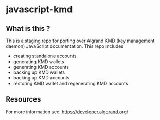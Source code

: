 # javascript-kmd
## What is this ?
This is a staging repo for porting over Algrand KMD (key management daemon) JavaScript documentation.
This repo includes
- creating standalone accounts
- generating KMD wallets
- generating KMD accounts
- backing up KMD wallets
- backing up KMD accounts
- restoring KMD wallet and regenerating KMD accounts

## Resources
For more information see: https://developer.algorand.org/
